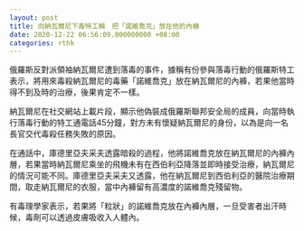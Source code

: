 ```yaml
---
layout: post
title: 向納瓦爾尼下毒特工稱　把「諾維喬克」放在他的內褲
date: 2020-12-22 06:56:09.000000000 +08:00
categories: rthk
---
```


俄羅斯反對派領袖納瓦爾尼遭到落毒的事件，據稱有份參與落毒行動的俄羅斯特工表示，將用來毒殺納瓦爾尼的毒藥「諾維喬克」放在納瓦爾尼的內褲，若果他當時得不到及時的治療，後果肯定不一樣。

納瓦爾尼在社交網站上載片段，顯示他偽裝成俄羅斯聯邦安全局的成員，向當時執行落毒行動的特工通電話45分鐘，對方未有懷疑納瓦爾尼的身份，以為是向一名長官交代毒殺任務失敗的原因。

在通話中，庫德里亞夫采夫透露暗殺的過程，他將諾維喬克放在納瓦爾尼的內褲內層，若果當時納瓦爾尼乘坐的飛機未有在西伯利亞降落並即時接受治療，納瓦爾尼的情況可能不同。庫德里亞夫采夫又透露，他在納瓦爾尼到西伯利亞的醫院治療期間，取走納瓦爾尼的衣服，當中內褲留有高濃度的諾維喬克殘留物。

有毒理學家表示，若果將「粒狀」的諾維喬克放在內褲內層，一旦受害者出汗時候，毒劑可以透過皮膚吸收入人體內。
